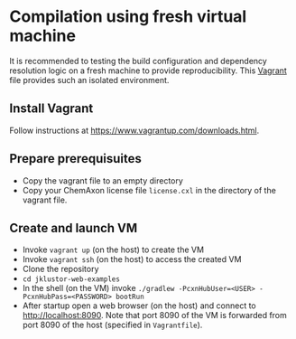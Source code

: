Compilation using fresh virtual machine
=======================================

It is recommended to testing the build configuration and dependency resolution logic on a fresh machine
to provide reproducibility. This [Vagrant](https://www.vagrantup.com/) file provides such an isolated
environment.

Install Vagrant
---------------

Follow instructions at <https://www.vagrantup.com/downloads.html>.


Prepare prerequisuites
----------------------

 - Copy the vagrant file to an empty directory
 - Copy your ChemAxon license file `license.cxl` in the directory of the vagrant file.


Create and launch VM
--------------------

 - Invoke `vagrant up` (on the host) to create the VM
 - Invoke `vagrant ssh` (on the host) to access the created VM
 - Clone the repository
 - `cd jklustor-web-examples`
 - In the shell (on the VM) invoke `./gradlew -PcxnHubUser=<USER> -PcxnHubPass=<PASSWORD> bootRun`
 - After startup open a web browser (on the host) and connect to <http://localhost:8090>. Note that
   port 8090 of the VM is forwarded from port 8090 of the host (specified in `Vagrantfile`).
